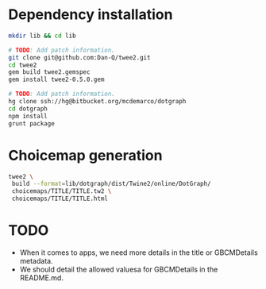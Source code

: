 
# Dependency installation

```bash
mkdir lib && cd lib

# TODO: Add patch information.
git clone git@github.com:Dan-Q/twee2.git
cd twee2
gem build twee2.gemspec
gem install twee2-0.5.0.gem

# TODO: Add patch information.
hg clone ssh://hg@bitbucket.org/mcdemarco/dotgraph
cd dotgraph
npm install
grunt package
```

# Choicemap generation

```bash
twee2 \
 build --format=lib/dotgraph/dist/Twine2/online/DotGraph/
 choicemaps/TITLE/TITLE.tw2 \
 choicemaps/TITLE/TITLE.html
```

# TODO

* When it comes to apps, we need more details in the title or GBCMDetails metadata.
* We should detail the allowed valuesa for GBCMDetails in the README.md.
